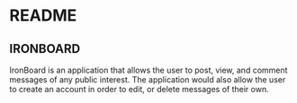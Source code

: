 # README

## IRONBOARD
IronBoard is an application that allows the user to post, view, and comment messages of any public interest. 
The application would also allow the user to create an account in order to edit, or delete messages of their own. 

